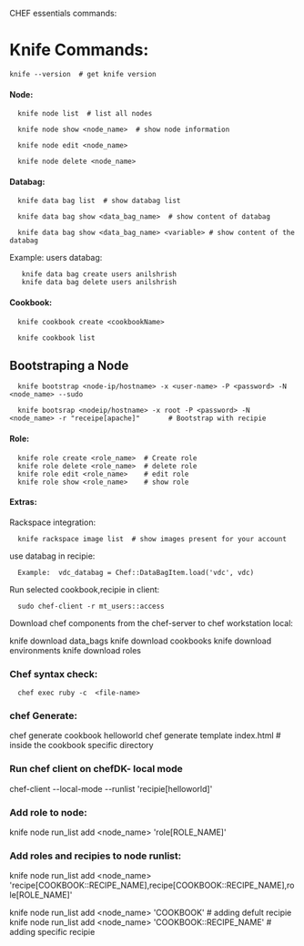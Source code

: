 CHEF essentials commands:

# Knife Commands:

```knife --version  # get knife version```

#### Node:
```
  knife node list  # list all nodes

  knife node show <node_name>  # show node information

  knife node edit <node_name>

  knife node delete <node_name>
```

#### Databag:
```
  knife data bag list  # show databag list

  knife data bag show <data_bag_name>  # show content of databag

  knife data bag show <data_bag_name> <variable> # show content of the databag
```
Example: users databag:
```
   knife data bag create users anilshrish
   knife data bag delete users anilshrish
```
#### Cookbook:
```
  knife cookbook create <cookbookName>

  knife cookbook list
```
## Bootstraping a Node
```
  knife bootstrap <node-ip/hostname> -x <user-name> -P <password> -N <node_name> --sudo

  knife bootsrap <nodeip/hostname> -x root -P <password> -N <node_name> -r "receipe[apache]"       # Bootstrap with recipie
```

#### Role:
```
  knife role create <role_name>  # Create role
  knife role delete <role_name>  # delete role
  knife role edit <role_name>    # edit role
  knife role show <role_name>    # show role
```

#### Extras:

Rackspace integration:
```
  knife rackspace image list  # show images present for your account
```
use databag in recipie:
```
  Example:  vdc_databag = Chef::DataBagItem.load('vdc', vdc)
```
Run selected cookbook,recipie in client:
```
  sudo chef-client -r mt_users::access
```
Download chef components from the chef-server to chef workstation local:

  knife download data_bags
  knife download cookbooks
  knife download environments
  knife download roles


### Chef syntax check:
```
  chef exec ruby -c  <file-name>
```

### chef Generate:
  chef generate cookbook helloworld
  chef generate template index.html   # inside the cookbook specific directory


### Run chef client on chefDK- local mode

  chef-client --local-mode --runlist 'recipie[helloworld]'

### Add role to node:

  knife node run_list add <node_name> 'role[ROLE_NAME]'

### Add roles and recipies to node runlist:

  knife node run_list add <node_name> 'recipe[COOKBOOK::RECIPE_NAME],recipe[COOKBOOK::RECIPE_NAME],role[ROLE_NAME]'

  knife node run_list add <node_name> 'COOKBOOK'               # adding defult recipie
  knife node run_list add <node_name> 'COOKBOOK::RECIPE_NAME'  # adding specific recipie
